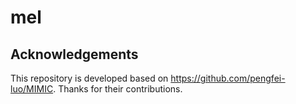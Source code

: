 # mel

## Acknowledgements
This repository is developed based on https://github.com/pengfei-luo/MIMIC. Thanks for their contributions.
